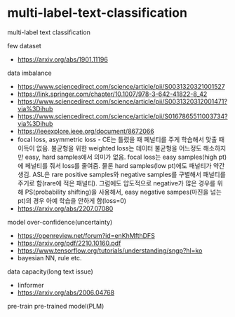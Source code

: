 # multi-label-text-classification
multi-label text classification

few dataset
- https://arxiv.org/abs/1901.11196

data imbalance
- https://www.sciencedirect.com/science/article/pii/S0031320321001527
- https://link.springer.com/chapter/10.1007/978-3-642-41822-8_42
- https://www.sciencedirect.com/science/article/pii/S0031320312001471?via%3Dihub
- https://www.sciencedirect.com/science/article/pii/S0167865511003734?via%3Dihub
- https://ieeexplore.ieee.org/document/8672066
- focal loss, asymmetric loss - CE는 틀렸을 때 페널티를 주게 학습해서 맞출 때 이득이 없음. 불균형을 위한 weighted loss는 데이터 불균형을 어느정도 해소하지만 easy, hard samples에서 의미가 없음. focal loss는 easy samples(high pt)에 페널티를 줘서 loss를 줄여줌. 물론 hard samples(low pt)에도 패널티가 약간 생김. ASL은 rare positive samples와 negative samples를 구별해서 패널티를 주기로 함(rare에 적은 패널티). 그럼에도 압도적으로 negative가 많은 경우를 위해 PS(probability shifting)을 사용해서, easy negative sampes(마진을 넘는 pt)의 경우 아예 학습을 안하게 함(loss=0)
- https://arxiv.org/abs/2207.07080
  
model over-confidence(uncertainty)
- https://openreview.net/forum?id=enKhMfthDFS
- https://arxiv.org/pdf/2210.10160.pdf
- https://www.tensorflow.org/tutorials/understanding/sngp?hl=ko
- bayesian NN, rule etc.

data capacity(long text issue)
- linformer
- https://arxiv.org/abs/2006.04768

pre-train pre-trained model(PLM)
